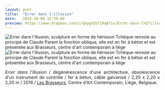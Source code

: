 ```yaml
---
layout: post
title:  "Errer dans l'illusion"
date:   2015-10-08 15:39:40
preview: https://www.dropbox.com/s/qbygdzb7j0q87ix/Errer-dans-l%27illusion-preview.jpg?raw=1
---
```


<img src="https://www.dropbox.com/s/5eb2gummsdnwyzn/Errer-dans-l%27illusion.jpg?raw=1" alt="Errer dans l'illusion, sculpture en forme de h&eacute;risson Tch&egrave;que renvoie au principe de Claude Parent la fonction oblique, elle est en fer &agrave; b&eacute;ton et est pr&eacute;sent&eacute;e aux Brasseurs, centre d'art contemporain &agrave; li&egrave;ge">

<img src="https://www.dropbox.com/s/s5plkc9xh47n89f/Errer-dans-l%27illusion%20%282%29.jpg?raw=1" alt="Errer dans l'illusion, sculpture en forme de h&eacute;risson Tch&egrave;que renvoie au principe de Claude Parent la fonction oblique, elle est en fer &agrave; b&eacute;ton et est pr&eacute;sent&eacute;e aux Brasseurs, centre d'art contemporain &agrave; li&egrave;ge">

<p style="text-align:justify">
<span style="font-style: italic;">Errer dans l'illusion</span> / d&eacute;g&eacute;n&eacute;rescence d'une architecture, obsolescence d'un instrument de contr&ocirc;le / fer &agrave; b&eacute;ton, c&acirc;ble galvanis&eacute; / 2,20 x 2,20 x 2,20 m / 2016 / <a href="#" onclick='window.open("http://www.lesbrasseurs.org/");return false;'>Les Brasseurs</a>, Centre d'Art Contemporain,
Li&egrave;ge, Belgique.
</p>


